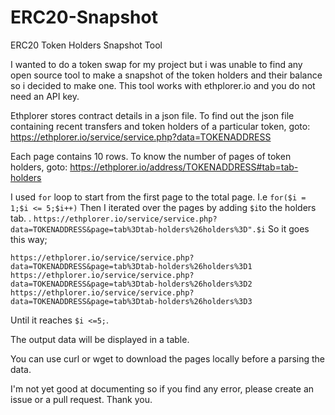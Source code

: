 # ERC20-Snapshot
ERC20 Token Holders Snapshot Tool

I wanted to do a token swap for my project but i was unable to find any open source tool to make a snapshot of the token holders and their balance so i decided to make one. 
This tool works with ethplorer.io and you do not need an API key.

Ethplorer stores contract details in a json file. 
To find out the json file containing recent transfers and token holders of a particular token, goto:
https://ethplorer.io/service/service.php?data=TOKENADDRESS

Each page contains 10 rows. 
To know the number of pages of token holders, goto:
https://ethplorer.io/address/TOKENADDRESS#tab=tab-holders

I used ```for``` loop to start from the first page to the total page. 
I.e ```for($i = 1;$i <= 5;$i++)```
Then I iterated over the pages by adding ```$i```to the holders tab. .
```https://ethplorer.io/service/service.php?data=TOKENADDRESS&page=tab%3Dtab-holders%26holders%3D".$i```
So it goes this way;
```
https://ethplorer.io/service/service.php?data=TOKENADDRESS&page=tab%3Dtab-holders%26holders%3D1
https://ethplorer.io/service/service.php?data=TOKENADDRESS&page=tab%3Dtab-holders%26holders%3D2
https://ethplorer.io/service/service.php?data=TOKENADDRESS&page=tab%3Dtab-holders%26holders%3D3
```
Until it reaches ```$i <=5;```.

The output data will be displayed in a table. 

You can use curl or wget to download the pages locally before a parsing the data. 

I'm not yet good at documenting so if you find any error, please create an issue or a pull request.
Thank you. 
